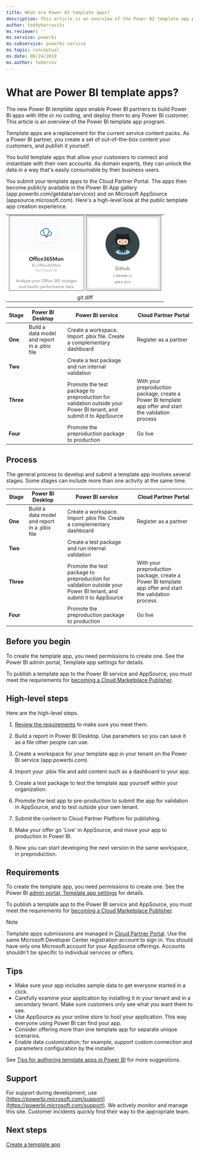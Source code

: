 ```yaml
---
title: What are Power BI template apps?
description: This article is an overview of the Power BI template app program. Learn how to build Power BI apps with little or no coding, and deploy them to any Power BI customer.  
author: teddybercovitz
ms.reviewer: ''
ms.service: powerbi
ms.subservice: powerbi-service
ms.topic: conceptual
ms.date: 06/24/2019
ms.author: tebercov
---
```


# What are Power BI template apps?

The new Power BI *template apps* enable Power BI partners to build Power BI apps with little or no coding, and deploy them to any Power BI customer.  This article is an overview of the Power BI template app program.

Template apps are a replacement for the current service content packs. As a Power BI partner, you create a set of out-of-the-box content your customers, and publish it yourself.  

You build template apps that allow your customers to connect and instantiate with their own accounts. As domain experts, they can unlock the data in a way that's easily consumable by their business users.  

You submit your template apps to the Cloud Partner Portal. The apps then become publicly available in the Power BI App gallery (app.powerbi.com/getdata/services) and on Microsoft AppSource (appsource.microsoft.com). Here's a high-level look at the public template app creation experience.

|  |
|     :---:      |
| [![Foo](./media/service-template-apps-overview/o365mon.png)](https://https://docs.microsoft.com/en-us/power-bi/service-connect-to-office365mon/) [![Foo](./media/service-template-apps-overview/power-bi-github-tile.png)](https://https://docs.microsoft.com/en-us/power-bi/service-connect-to-github/)    |
| git diff       |



| Stage | Power BI Desktop |  |Power BI service  |  |Cloud Partner Portal  |
|---|--------|--|---------|---------|---------|
| **One** | Build a data model and report in a .pbix file |  | Create a workspace. Import .pbix file. Create a complementary dashboard  |  | Register as a partner |
| **Two** |  |  | Create a test package and run internal validation        |  | |
| **Three** | |  | Promote the test package to preproduction for validation outside your Power BI tenant, and submit it to AppSource  |  | With your preproduction package, create a Power BI template app offer and start the validation process |
| **Four** | |  | Promote the preproduction package to production |  | Go live |

## Process
The general process to develop and submit a template app involves several stages. Some stages can include more than one activity at the same time.


| Stage | Power BI Desktop |  |Power BI service  |  |Cloud Partner Portal  |
|---|--------|--|---------|---------|---------|
| **One** | Build a data model and report in a .pbix file |  | Create a workspace. Import .pbix file. Create a complementary dashboard  |  | Register as a partner |
| **Two** |  |  | Create a test package and run internal validation        |  | |
| **Three** | |  | Promote the test package to preproduction for validation outside your Power BI tenant, and submit it to AppSource  |  | With your preproduction package, create a Power BI template app offer and start the validation process |
| **Four** | |  | Promote the preproduction package to production |  | Go live |

## Before you begin

To create the template app, you need permissions to create one. See the Power BI admin portal, Template app settings for details. 

To publish a template app to the Power BI service and AppSource, you must meet the requirements for [becoming a Cloud Marketplace Publisher](https://docs.microsoft.com/azure/marketplace/become-publisher).
 
## High-level steps

Here are the high-level steps. 

1. [Review the requirements](#requirements) to make sure you meet them. 

1. Build a report in Power BI Desktop. Use parameters so you can save it as a file other people can use. 

1. Create a workspace for your template app in your tenant on the Power BI service (app.powerbi.com). 

1. Import your .pbix file and add content such as a dashboard to your app. 

1. Create a test package to test the template app yourself within your organization. 

1. Promote the test app to pre-production to submit the app for validation in AppSource, and to test outside your own tenant. 

1. Submit the content to Cloud Partner Platform for publishing. 

1. Make your offer go 'Live' in AppSource, and move your app to production in Power BI.
2. Now you can start developing the next version in the same workspace, in preproduction. 

## Requirements

To create the template app, you need permissions to create one. See the Power BI [admin portal, Template app settings](service-admin-portal.md#template-apps-settings) for details. 

To publish a template app to the Power BI service and AppSource, you must meet the requirements for [becoming a Cloud Marketplace Publisher](https://docs.microsoft.com/azure/marketplace/become-publisher).
 > [!NOTE] 
 > Template apps submissions are managed in [Cloud Partner Portal](https://cloudpartner.azure.com). Use the same Microsoft Developer Center registration account to sign in. You should have only one Microsoft account for your AppSource offerings. Accounts shouldn't be specific to individual services or offers.

## Tips 

- Make sure your app includes sample data to get everyone started in a click. 
- Carefully examine your application by installing it in your tenant and in a secondary tenant. Make sure customers only see what you want them to see. 
- Use AppSource as your online store to host your application. This way everyone using Power BI can find your app. 
- Consider offering more than one template app for separate unique scenarios. 
- Enable data customization; for example, support custom connection and parameters configuration by the installer.

See [Tips for authoring template apps in Power BI](service-template-apps-tips.md) for more suggestions.

## Support
For support during development, use [https://powerbi.microsoft.com/support](https://powerbi.microsoft.com/support). We actively monitor and manage this site. Customer incidents quickly find their way to the appropriate team.

## Next steps

[Create a template app](service-template-apps-create.md)
